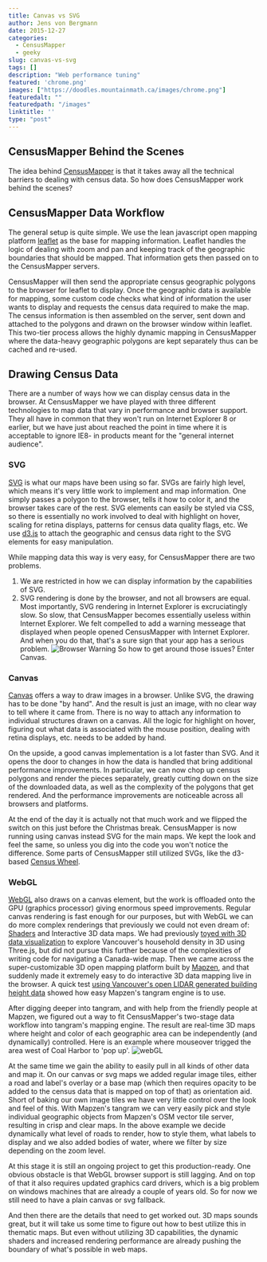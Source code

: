 ```yaml
---
title: Canvas vs SVG
author: Jens von Bergmann
date: 2015-12-27
categories:
  - CensusMapper
  - geeky
slug: canvas-vs-svg
tags: []
description: "Web performance tuning"
featured: 'chrome.png'
images: ["https://doodles.mountainmath.ca/images/chrome.png"]
featuredalt: ""
featuredpath: "/images"
linktitle: ''
type: "post"
---
```


## CensusMapper Behind the Scenes
The idea behind [CensusMapper](https://censusmapper.ca) is that it takes away all the technical barriers to dealing with census data. So how does
CensusMapper work behind the scenes?

## CensusMapper Data Workflow
<!-- more -->
The general setup is quite simple. We use the lean javascript open mapping platform [leaflet](http://leafletjs.com)
as the base for mapping information. Leaflet handles the logic of dealing with zoom and pan and keeping track of the
geographic boundaries that should be mapped. That information gets then passed on to the CensusMapper servers.

CensusMapper will then send the appropriate census geographic polygons to the browser for leaflet to display. Once the
geographic data is available for mapping, some custom code checks what kind of information the user wants to display and
requests the census data required to make the map. The census information is then assembled on the server, sent down
and attached to the polygons and drawn
on the browser window within leaflet. This two-tier process allows the highly dynamic mapping in CensusMapper where the
data-heavy geographic polygons are kept separately thus can be cached and re-used.

## Drawing Census Data
There are a number of ways how we can display census data in the browser. At CensusMapper we have played with three
different technologies to map data that vary in performance and browser support. They all have in common that they
won't run on Internet Explorer 8 or earlier, but we have just about reached the point in time where it is acceptable to
ignore IE8- in products meant for the "general internet audience".

### SVG
[SVG](https://en.wikipedia.org/wiki/Scalable_Vector_Graphics) is what our maps have been using so far. SVGs are fairly high level, which means it's very little work 
to implement and map information. One simply passes a polygon to the browser, tells it how to color it, and the browser
takes care of the rest. SVG elements can easily be styled via CSS, so there is essentially no work involved to deal with
highlight on hover, scaling for retina displays, patterns for census data quality flags, etc. We use
[d3.js](https://github.com/mbostock/d3) to attach the geographic and census data right to the SVG elements for easy
manipulation.

While mapping data this way is very easy, for CensusMapper there are two problems. 

1. We are restricted in how we can display information by the capabilities of SVG. 
2. SVG rendering is done by the browser, and not all browsers are equal. Most importantly, SVG rendering in Internet
Explorer is excruciatingly slow. So slow, that CensusMapper becomes essentially useless within Internet Explorer. We
felt compelled to add a warning messeage that displayed when people opened CensusMapper with Internet Explorer. And
when you do that, that's a sure sign that your app has a serious problem.
![Browser Warning](/images/chrome.png)
So how to get around those issues? Enter Canvas.  


### Canvas
[Canvas](https://en.wikipedia.org/wiki/Canvas_element) offers a way to draw images in a browser. Unlike SVG, the drawing has to be done "by hand". And the result is just
an image, with no clear way to tell where it came from. There is no way to attach any information to individual
structures drawn on a canvas. All the logic for highlight on hover, figuring out what data is associated with the mouse
position, dealing with retina displays, etc. needs to be added by hand.

On the upside, a good canvas implementation is a lot faster than SVG. And it opens the door to changes in how the data
is handled that bring additional performance improvements. In particular, we can now chop up census polygons and render
the pieces separately, greatly cutting down on the size of the downloaded data, as well as the complexity of the
polygons that get rendered. And the performance improvements are noticeable across all browsers and platforms.

At the end of the day it is actually not that much work and we flipped the switch on this just before the Christmas
break. CensusMapper is now running using canvas instead SVG for
the main maps. We
kept the look and feel the same, so unless you dig into the code you won't notice the difference.
Some parts of CensusMapper still utilized SVGs, like the d3-based
[Census Wheel](http://doodles.mountainmath.ca/blog/2015/10/24/census-drilldown/).
  
### WebGL
[WebGL](https://en.wikipedia.org/wiki/WebGL) also draws on a canvas element, but the work is offloaded onto the GPU (graphics processor) giving enormous
speed improvements. Regular canvas rendering is fast enough for our purposes, but with WebGL we can do more complex
renderings that previously we could not even dream of: [Shaders](https://en.wikipedia.org/wiki/OpenGL_Shading_Language)
and Interactive 3D data maps. We had previously
[toyed with 3D data visualization](https://mountainmath.ca/census3) to explore Vancouver's household density in 3D using Three.js,
but did not pursue this further because of the complexities of writing code for navigating a Canada-wide map. Then we came 
across the super-customizable 3D open mapping platform built by [Mapzen](https://mapzen.com/projects/tangram/), and that
suddenly made it extremely easy to do interactive 3D data mapping live in the browser. A quick test 
[using Vancouver's open LIDAR generated building height data](https://mountainmath.ca/vancouver_lidar/map) showed how easy Mapzen's
tangram engine is to use.
 
After digging deeper into tangram, and with help from the friendly people at Mapzen, we figured out a way to fit
CensusMapper's two-stage data workflow into tangram's mapping engine. The result are real-time 3D maps where height
and color of each geographic area can be independently (and dynamically) controlled. Here is an example where mouseover
trigged the area west of Coal Harbor to 'pop up'.
![webGL](/images/webGL.jpg)

At the same time we gain the ability to easily pull in all kinds of other data and map it. On our canvas or svg maps we
added regular image tiles, either a road and label's overlay or a base map (which then requires opacity to be added to
the census data that is mapped on top of that) as orientation aid. Short of baking our own image tiles we have very
little control over the look and feel of this. With Mapzen's tangram we can very easily pick and style individual
geographic objects from Mapzen's OSM vector tile server, resulting in crisp and clear maps. In the above example we
decide dynamically what level of roads to render, how to style them, what labels to display and we also added bodies of
water, where we filter by size depending on the zoom level. 

At this stage it is still an ongoing project to get this production-ready. One obvious obstacle is that WebGL browser
support is still lagging. And on top of that it also requires updated graphics card drivers, which is a big problem on
windows machines that are already a couple of years old. So for now we still need to have a plain canvas or svg fallback.

And then there are the details that need to get worked out. 3D maps sounds great, but it will take us some time to figure
out how to best utilize this in thematic maps. But even without utilizing 3D capabilities, the dynamic shaders and increased
rendering performance are already pushing the boundary of what's possible in web maps. 
